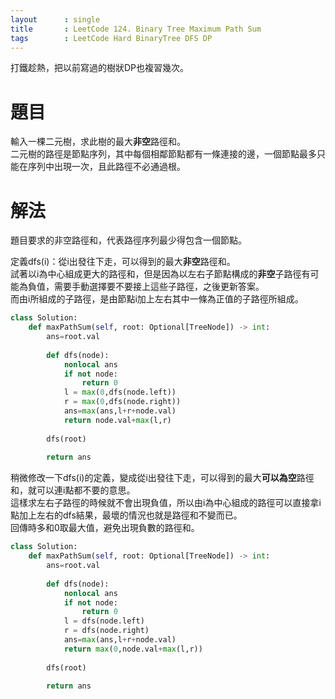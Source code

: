 ```yaml
---
layout      : single
title       : LeetCode 124. Binary Tree Maximum Path Sum
tags 		: LeetCode Hard BinaryTree DFS DP
---
```

打鐵趁熱，把以前寫過的樹狀DP也複習幾次。

# 題目
輸入一棵二元樹，求此樹的最大**非空**路徑和。  
二元樹的路徑是節點序列，其中每個相鄰節點都有一條連接的邊，一個節點最多只能在序列中出現一次，且此路徑不必通過根。  

# 解法
題目要求的非空路徑和，代表路徑序列最少得包含一個節點。  

定義dfs(i)：從i出發往下走，可以得到的最大**非空**路徑和。  
試著以i為中心組成更大的路徑和，但是因為以左右子節點構成的**非空**子路徑有可能為負值，需要手動選擇要不要接上這些子路徑，之後更新答案。  
而由i所組成的子路徑，是由節點i加上左右其中一條為正值的子路徑所組成。

```python
class Solution:
    def maxPathSum(self, root: Optional[TreeNode]) -> int:
        ans=root.val
        
        def dfs(node):
            nonlocal ans
            if not node:
                return 0
            l = max(0,dfs(node.left)) 
            r = max(0,dfs(node.right))
            ans=max(ans,l+r+node.val)
            return node.val+max(l,r)
        
        dfs(root)
        
        return ans
```

稍微修改一下dfs(i)的定義，變成從i出發往下走，可以得到的最大**可以為空**路徑和，就可以連i點都不要的意思。  
這樣求左右子路徑的時候就不會出現負值，所以由i為中心組成的路徑可以直接拿i點加上左右的dfs結果，最壞的情況也就是路徑和不變而已。  
回傳時多和0取最大值，避免出現負數的路徑和。

```python
class Solution:
    def maxPathSum(self, root: Optional[TreeNode]) -> int:
        ans=root.val
        
        def dfs(node):
            nonlocal ans
            if not node:
                return 0
            l = dfs(node.left)
            r = dfs(node.right)
            ans=max(ans,l+r+node.val)
            return max(0,node.val+max(l,r))
        
        dfs(root)
        
        return ans
```

